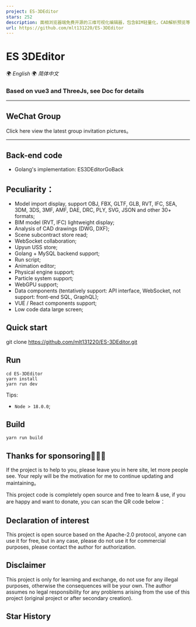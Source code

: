 ```yaml
---
project: ES-3DEditor
stars: 252
description: 面相浏览器端免费开源的三维可视化编辑器，包含BIM轻量化，CAD解析预览等特色功能。                              A free and open source 3D visualization editor for browsers, including BIM lightweight, CAD parsing preview and other features.
url: https://github.com/mlt131220/ES-3DEditor
---
```


ES 3DEditor
===========

🌍 _English_ 🌍 _简体中文_

### Based on vue3 and ThreeJs, see Doc for details

  

* * *

WeChat Group
------------

Click here view the latest group invitation pictures。

* * *

Back-end code
-------------

-   Golang's implementation: ES3DEditorGoBack

Peculiarity：
------------

-   Model import display, support OBJ, FBX, GLTF, GLB, RVT, IFC, SEA, 3DM, 3DS, 3MF, AMF, DAE, DRC, PLY, SVG, JSON and other 30+ formats;
-   BIM model (RVT, IFC) lightweight display;
-   Analysis of CAD drawings (DWG, DXF);
-   Scene subcontract store read;
-   WebSocket collaboration;
-   Upyun USS store;
-   Golang + MySQL backend support;
-   Run script;
-   Animation editor;
-   Physical engine support;
-   Particle system support;
-   WebGPU support;
-   Data components (tentatively support: API interface, WebSocket, not support: front-end SQL, GraphQL);
-   VUE / React components support;
-   Low code data large screen;

Quick start
-----------

   git clone https://github.com/mlt131220/ES-3DEditor.git

Run
---

    cd ES-3DEditor
    yarn install
    yarn run dev

Tips:

-   `Node > 18.0.0`;

Build
-----

    yarn run build

Thanks for sponsoring🌹🌹🌹
---------------------------

If the project is to help to you, please leave you in here site, let more people see. Your reply will be the motivation for me to continue updating and maintaining。  
  
This project code is completely open source and free to learn & use, if you are happy and want to donate, you can scan the QR code below：  

Declaration of interest
-----------------------

This project is open source based on the Apache-2.0 protocol, anyone can use it for free, but in any case, please do not use it for commercial purposes, please contact the author for authorization.

Disclaimer
----------

This project is only for learning and exchange, do not use for any illegal purposes, otherwise the consequences will be your own. The author assumes no legal responsibility for any problems arising from the use of this project (original project or after secondary creation).

Star History
------------
